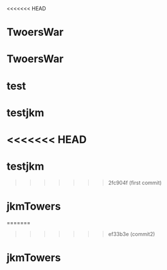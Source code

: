 <<<<<<< HEAD
# TwoersWar
# TwoersWar
# test
# testjkm
<<<<<<< HEAD
=======
# testjkm
>>>>>>> 2fc904f (first commit)
# jkmTowers
=======
>>>>>>> ef33b3e (commit2)
# jkmTowers
